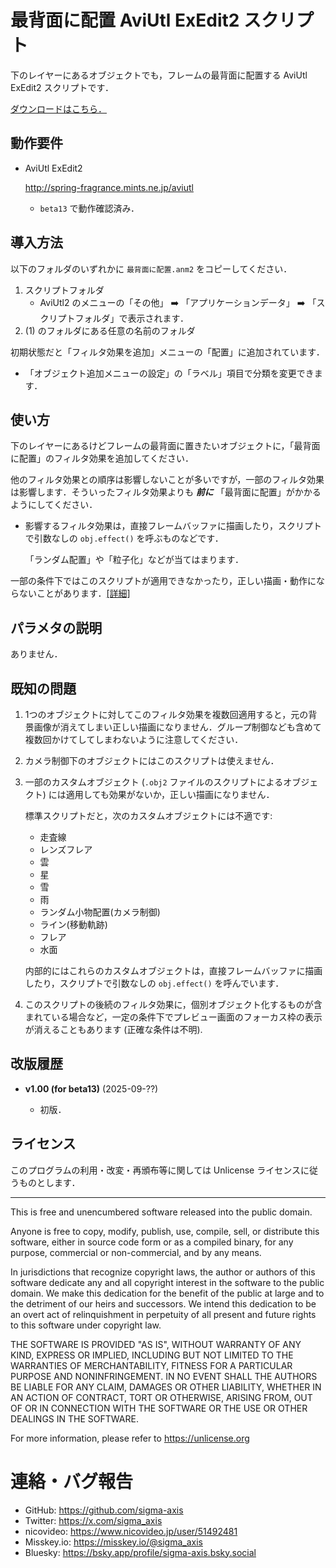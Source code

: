 # 最背面に配置 AviUtl ExEdit2 スクリプト

下のレイヤーにあるオブジェクトでも，フレームの最背面に配置する AviUtl ExEdit2 スクリプトです．

[ダウンロードはこちら．](https://github.com/sigma-axis/aviutl2_script_Layback/releases)

##  動作要件

- AviUtl ExEdit2

  http://spring-fragrance.mints.ne.jp/aviutl

  - `beta13` で動作確認済み．

## 導入方法

以下のフォルダのいずれかに `最背面に配置.anm2` をコピーしてください．

1.  スクリプトフォルダ
    - AviUtl2 のメニューの「その他」 :arrow_right: 「アプリケーションデータ」 :arrow_right: 「スクリプトフォルダ」で表示されます．
1.  (1) のフォルダにある任意の名前のフォルダ

初期状態だと「フィルタ効果を追加」メニューの「配置」に追加されています．
- 「オブジェクト追加メニューの設定」の「ラベル」項目で分類を変更できます．

##  使い方

下のレイヤーにあるけどフレームの最背面に置きたいオブジェクトに，「最背面に配置」のフィルタ効果を追加してください．

他のフィルタ効果との順序は影響しないことが多いですが，一部のフィルタ効果は影響します．そういったフィルタ効果よりも ***前に*** 「最背面に配置」がかかるようにしてください．

- 影響するフィルタ効果は，直接フレームバッファに描画したり，スクリプトで引数なしの `obj.effect()` を呼ぶものなどです．

  「ランダム配置」や「粒子化」などが当てはまります．

一部の条件下ではこのスクリプトが適用できなかったり，正しい描画・動作にならないことがあります．[\[詳細\]](#既知の問題)

##  パラメタの説明

ありません．

##  既知の問題

1.  1つのオブジェクトに対してこのフィルタ効果を複数回適用すると，元の背景画像が消えてしまい正しい描画になりません．グループ制御なども含めて複数回かけてしてしまわないように注意してください．

1.  カメラ制御下のオブジェクトにはこのスクリプトは使えません．

1.  一部のカスタムオブジェクト (`.obj2` ファイルのスクリプトによるオブジェクト) には適用しても効果がないか，正しい描画になりません．

    標準スクリプトだと，次のカスタムオブジェクトには不適です:
    - 走査線
    - レンズフレア
    - 雲
    - 星
    - 雪
    - 雨
    - ランダム小物配置(カメラ制御)
    - ライン(移動軌跡)
    - フレア
    - 水面

    内部的にはこれらのカスタムオブジェクトは，直接フレームバッファに描画したり，スクリプトで引数なしの `obj.effect()` を呼んでいます．

1.  このスクリプトの後続のフィルタ効果に，個別オブジェクト化するものが含まれている場合など，一定の条件下でプレビュー画面のフォーカス枠の表示が消えることもあります (正確な条件は不明).

## 改版履歴

- **v1.00 (for beta13)** (2025-09-??)

  - 初版．


## ライセンス

このプログラムの利用・改変・再頒布等に関しては Unlicense ライセンスに従うものとします．

---

This is free and unencumbered software released into the public domain.

Anyone is free to copy, modify, publish, use, compile, sell, or
distribute this software, either in source code form or as a compiled
binary, for any purpose, commercial or non-commercial, and by any
means.

In jurisdictions that recognize copyright laws, the author or authors
of this software dedicate any and all copyright interest in the
software to the public domain. We make this dedication for the benefit
of the public at large and to the detriment of our heirs and
successors. We intend this dedication to be an overt act of
relinquishment in perpetuity of all present and future rights to this
software under copyright law.

THE SOFTWARE IS PROVIDED "AS IS", WITHOUT WARRANTY OF ANY KIND,
EXPRESS OR IMPLIED, INCLUDING BUT NOT LIMITED TO THE WARRANTIES OF
MERCHANTABILITY, FITNESS FOR A PARTICULAR PURPOSE AND NONINFRINGEMENT.
IN NO EVENT SHALL THE AUTHORS BE LIABLE FOR ANY CLAIM, DAMAGES OR
OTHER LIABILITY, WHETHER IN AN ACTION OF CONTRACT, TORT OR OTHERWISE,
ARISING FROM, OUT OF OR IN CONNECTION WITH THE SOFTWARE OR THE USE OR
OTHER DEALINGS IN THE SOFTWARE.

For more information, please refer to <https://unlicense.org>


#  連絡・バグ報告

- GitHub: https://github.com/sigma-axis
- Twitter: https://x.com/sigma_axis
- nicovideo: https://www.nicovideo.jp/user/51492481
- Misskey.io: https://misskey.io/@sigma_axis
- Bluesky: https://bsky.app/profile/sigma-axis.bsky.social
